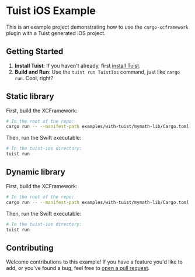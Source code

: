 # Tuist iOS Example

This is an example project demonstrating how to use the `cargo-xcframework` plugin with a Tuist generated iOS project.

## Getting Started

1. **Install Tuist**: If you haven't already, first [install Tuist](https://docs.tuist.io/guide/introduction/installation.html#installation).
2. **Build and Run**: Use the `tuist run TuistIos` command, just like `cargo run`. Cool, right?

## Static library

First, build the XCFramework:

```bash
# In the root of the repo:
cargo run -- --manifest-path examples/with-tuist/mymath-lib/Cargo.toml --lib-type staticlib
```

Then, run the Swift executable:

```bash
# In the tuist-ios directory:
tuist run
```

## Dynamic library

First, build the XCFramework:

```bash
# In the root of the repo:
cargo run -- --manifest-path examples/with-tuist/mymath-lib/Cargo.toml --lib-type cdylib
```

Then, run the Swift executable:

```bash
# In the tuist-ios directory:
tuist run
```

## Contributing

Welcome contributions to this example! If you have a feature you'd like to add, or you've found a bug, feel free to [open a pull request](https://github.com/human-solutions/xcframework/pulls).

